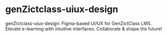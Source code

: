# genZictclass-uiux-design
genZictclass-uiux-design: Figma-based UI/UX for GenZictClass LMS. Elevate e-learning with intuitive interfaces. Collaborate &amp; shape the future!
